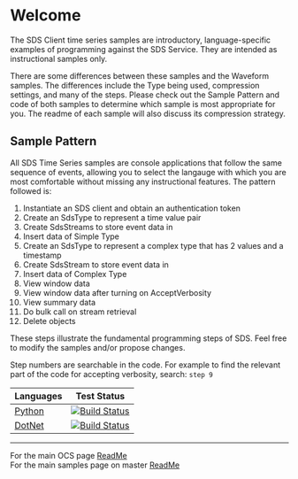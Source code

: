 # Welcome

The SDS Client time series samples are introductory, language-specific examples of programming against the SDS Service. They are intended as instructional samples only.

There are some differences between these samples and the Waveform samples. The differences include the Type being used, compression settings, and many of the steps. Please check out the Sample Pattern and code of both samples to determine which sample is most appropriate for you. The readme of each sample will also discuss its compression strategy.

## Sample Pattern

All SDS Time Series samples are console applications that follow the same sequence of events, allowing you to select the langauge with which you are most comfortable without missing any instructional features. The pattern followed is:

1. Instantiate an SDS client and obtain an authentication token
1. Create an SdsType to represent a time value pair
1. Create SdsStreams to store event data in
1. Insert data of Simple Type
1. Create an SdsType to represent a complex type that has 2 values and a timestamp
1. Create SdsStream to store event data in
1. Insert data of Complex Type
1. View window data
1. View window data after turning on AcceptVerbosity
1. View summary data
1. Do bulk call on stream retrieval
1. Delete objects

These steps illustrate the fundamental programming steps of SDS. Feel free to modify the samples and/or propose changes.

Step numbers are searchable in the code. For example to find the relevant part of the code for accepting verbosity, search: `step 9`

| Languages            | Test Status                                                                                                                                                                                                                     |
| -------------------- | ------------------------------------------------------------------------------------------------------------------------------------------------------------------------------------------------------------------------------- |
| [Python](Python)     | [![Build Status](https://dev.azure.com/osieng/engineering/_apis/build/status/product-readiness/OCS/SDS_TS_Python?branchName=master)](https://dev.azure.com/osieng/engineering/_build?definitionId=927&branchName=master) |
| [DotNet](DotNet/Try) | [![Build Status](https://dev.azure.com/osieng/engineering/_apis/build/status/product-readiness/OCS/SDS_TS_DotNet?branchName=master)](https://dev.azure.com/osieng/engineering/_build?definitionId=926&branchName=master) |

---

For the main OCS page [ReadMe](../../)  
For the main samples page on master [ReadMe](https://github.com/osisoft/OSI-Samples)
